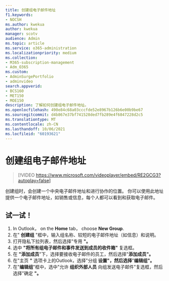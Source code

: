 ```yaml
---
title: 创建组电子邮件地址
f1.keywords:
- NOCSH
ms.author: kwekua
author: kwekua
manager: scotv
audience: Admin
ms.topic: article
ms.service: o365-administration
ms.localizationpriority: medium
ms.collection:
- M365-subscription-management
- Adm_O365
ms.custom:
- AdminSurgePortfolio
- adminvideo
search.appverid:
- BCS160
- MET150
- MOE150
description: 了解如何创建组电子邮件地址。
ms.openlocfilehash: 490e84c68a03cccfde52e8967b126b6e00b9be67
ms.sourcegitcommit: d4b867e37bf741528ded7fb289e4f6847228d2c5
ms.translationtype: MT
ms.contentlocale: zh-CN
ms.lasthandoff: 10/06/2021
ms.locfileid: "60193621"
---
```

# <a name="create-a-group-email-address"></a>创建组电子邮件地址

> [!VIDEO https://www.microsoft.com/videoplayer/embed/RE2GCG3?autoplay=false]

创建组时，会创建一个中央电子邮件地址和进行协作的位置。 你可以使用此地址提供一个电子邮件地址，如销售或信息，每个人都可以看到和获取电子邮件。

## <a name="try-it"></a>试一试！

1. In Outlook， on the **Home** tab， choose **New Group**.
2. 在"  **创建组**  "框中，输入组名称、较短的电子邮件地址（如信息）和说明。
3. 打开隐私下拉列表，然后选择"专用 **"。**
4. 选中  **"将所有组电子邮件和事件发送到成员的收件箱"**  复选框。
5. 在 **"添加成员**"下，选择要接收电子邮件的员工，然后选择"**添加成员"。**
6. 在"主页 **"** 选项卡上的Outlook，选择"分组 **设置"，然后选择**"**编辑组"。**
7. 在"**编辑组**"框中，选中"允许 **组织外部人员** 向组发送电子邮件"复选框，然后选择"确定 **"。**